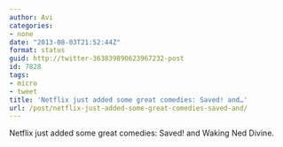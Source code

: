 ```yaml
---
author: Avi
categories:
- none
date: "2013-08-03T21:52:44Z"
format: status
guid: http://twitter-363839890623967232-post
id: 7828
tags:
- micro
- tweet
title: 'Netflix just added some great comedies: Saved! and…'
url: /post/netflix-just-added-some-great-comedies-saved-and/
---
```

Netflix just added some great comedies: Saved! and Waking Ned Divine.